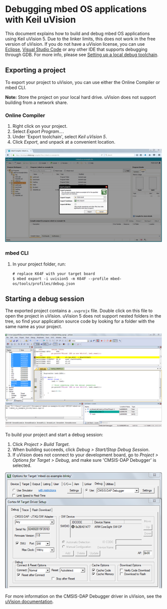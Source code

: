 # Debugging mbed OS applications with Keil uVision

This document explains how to build and debug mbed OS applications using Keil uVision 5. Due to the linker limits, this does not work in the free version of uVision. If you do not have a uVision license, you can use [Eclipse](Debugging_Eclipse_pyOCD.md), [Visual Studio Code](vscode.md) or any other IDE that supports debugging through GDB. For more info, please see [Setting up a local debug toolchain](toolchain.md).

## Exporting a project

To export your project to uVision, you can use either the Online Compiler or mbed CLI.

<span class="notes">**Note:** Store the project on your local hard drive. uVision does not support building from a network share.</span>

### Online Compiler

1. Right click on your project.
1. Select *Export Program...*.
1. Under 'Export toolchain', select *Keil uVision 5*.
1. Click *Export*, and unpack at a convenient location.

![Exporting using the online compiler](Images/uvision1.png)

### mbed CLI

1. In your project folder, run:

    ```
    # replace K64F with your target board
    $ mbed export -i uvision5 -m K64F --profile mbed-os/tools/profiles/debug.json
    ```

## Starting a debug session

The exported project contains a `.uvprojx` file. Double click on this file to open the project in uVision. uVision 5 does not support nested folders in the tree, so find your application source code by looking for a folder with the same name as your project.

![Debugging an mbed OS 5 program in uVision 5](Images/uvision2.png)

To build your project and start a debug session:

1. Click *Project > Build Target*.
1. When building succeeds, click *Debug > Start/Stop Debug Session*.
1. If uVision does not connect to your development board, go to *Project > Options for Target > Debug*, and make sure 'CMSIS-DAP Debugger' is selected.

![CMSIS-DAP Debugger options](Images/uvision3.png)

For more information on the CMSIS-DAP Debugger driver in uVision, see the [uVision documentation](http://www.keil.com/support/man/docs/dapdebug/dapdebug_drv_cfg.htm).
